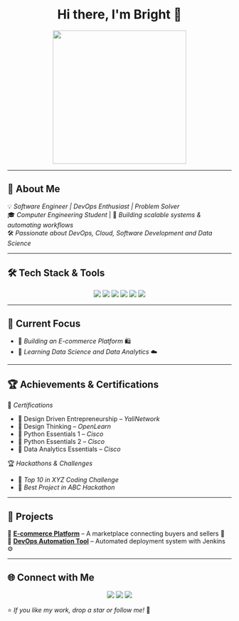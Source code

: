 <h1 align="center">Hi there, I'm Bright 👋</h1>

<p align="center">
  <img src="https://media.giphy.com/media/QTfX9Ejfra3ZmNxh6B/giphy.gif" width="300"/>
</p>

---

## 🚀 About Me  
💡 *Software Engineer | DevOps Enthusiast | Problem Solver*  
🎓 *Computer Engineering Student* | 🔧 *Building scalable systems & automating workflows*  
🛠️ *Passionate about DevOps, Cloud, Software Development and Data Science*  

---

## 🛠️ Tech Stack & Tools  
<p align="center">
  <img src="https://img.shields.io/badge/C-A8B9CC?style=for-the-badge&logo=c&logoColor=white"/>
  <img src="https://img.shields.io/badge/HTML5-E34F26?style=for-the-badge&logo=html5&logoColor=white"/>
  <img src="https://img.shields.io/badge/CSS3-1572B6?style=for-the-badge&logo=css3&logoColor=white"/>
  <img src="https://img.shields.io/badge/JavaScript-F7DF1E?style=for-the-badge&logo=javascript&logoColor=black"/>
  <img src="https://img.shields.io/badge/Docker-2496ED?style=for-the-badge&logo=docker&logoColor=white"/>
  <img src="https://img.shields.io/badge/Git-F05032?style=for-the-badge&logo=git&logoColor=white"/>
</p>

---

## 🎯 Current Focus  
- 📌 *Building an E-commerce Platform* 🛍️  
- 📌 *Learning Data Science and Data Analytics* ☁️    

---

## 🏆 Achievements & Certifications  
🏅 *Certifications*  
- 📜 Design Driven Entrepreneurship – *YaliNetwork*  
- 📜 Design Thinking – *OpenLearn*  
- 📜 Python Essentials 1 – *Cisco*
- 📜 Python Essentials 2 – *Cisco* 
- 📜 Data Analytics Essentials – *Cisco*  

🏆 *Hackathons & Challenges*  
- 🥇 *Top 10 in XYZ Coding Challenge*  
- 🥇 *Best Project in ABC Hackathon*  

---

## 🚀 Projects  
🔹 **[E-commerce Platform](https://github.com/your-repo)** – A marketplace connecting buyers and sellers 🛒  
🔹 **[DevOps Automation Tool](https://github.com/your-repo)** – Automated deployment system with Jenkins ⚙️    

---

## 🌐 Connect with Me  
<p align="center">
  <a href="https://linkedin.com/in/your-profile"><img src="https://img.shields.io/badge/LinkedIn-0077B5?style=for-the-badge&logo=linkedin&logoColor=white"/></a>
  <a href="https://twitter.com/your-handle"><img src="https://img.shields.io/badge/Twitter-1DA1F2?style=for-the-badge&logo=twitter&logoColor=white"/></a>
  <a href="mailto:your-email@example.com"><img src="https://img.shields.io/badge/Email-D14836?style=for-the-badge&logo=gmail&logoColor=white"/></a>
</p>

⭐ *If you like my work, drop a star or follow me!* 🚀
